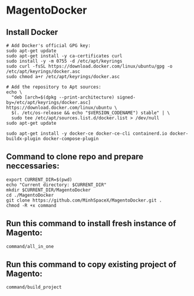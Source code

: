 # MagentoDocker

## Install Docker
```
# Add Docker's official GPG key:
sudo apt-get update
sudo apt-get install -y ca-certificates curl
sudo install -y -m 0755 -d /etc/apt/keyrings
sudo curl -fsSL https://download.docker.com/linux/ubuntu/gpg -o /etc/apt/keyrings/docker.asc
sudo chmod a+r /etc/apt/keyrings/docker.asc

# Add the repository to Apt sources:
echo \
  "deb [arch=$(dpkg --print-architecture) signed-by=/etc/apt/keyrings/docker.asc] https://download.docker.com/linux/ubuntu \
  $(. /etc/os-release && echo "$VERSION_CODENAME") stable" | \
  sudo tee /etc/apt/sources.list.d/docker.list > /dev/null
sudo apt-get update

sudo apt-get install -y docker-ce docker-ce-cli containerd.io docker-buildx-plugin docker-compose-plugin
```

## Command to clone repo and prepare neccessaries:
```
export CURRENT_DIR=$(pwd)
echo "Current directory: $CURRENT_DIR"
mkdir $CURRENT_DIR/MagentoDocker
cd ./MagentoDocker
git clone https://github.com/MinhSpaceX/MagentoDocker.git .
chmod -R +x command
```

## Run this command to install fresh instance of Magento:
```
command/all_in_one
```

## Run this command to copy existing project of Magento:
```
command/build_project
```
